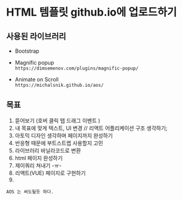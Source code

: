 # HTML 템플릿 github.io에 업로드하기

## 사용된 라이브러리
* Bootstrap

* Magnific popup  
`https://dimsemenov.com/plugins/magnific-popup/`
* Animate on Scroll  
`https://michalsnik.github.io/aos/`

## 목표

1. 뜯어보기 (호버 클릭 탭 드래그 이벤트 ) 
1. 내 목표에 맞게 텍스트, UI 변경 // 리액트 어플리케이션 구조 생각하기;
2. 아토믹 디자인 생각하며 페이지까지 완성하기
3. 반응형 때문에 부트스트랩 사용할지 고민
4. 라이브러리 바닐라코드로 변환
6. html 페이지 완성하기 
7. 제이쿼리 쳐내기 -ㅠ-
8. 리액트(VUE) 페이지로 구현하기  
9. 
```AOS 는 써도될듯 하다.```
